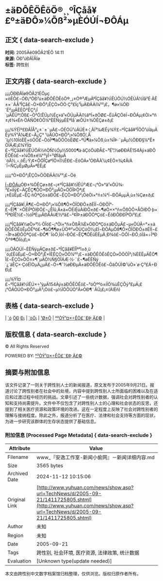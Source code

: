 # ±äÐÔÊÖÊõÖ®¸¸ºÎÇåå¥£º±äÐÔ»¼Õß²»µÈÓÚÍ¬ÐÔÁµ

## 正文 { data-search-exclude }


**时间:** 2005Äê09ÔÂ21ÈÕ 14:11  
**来源:** ÖÐ¹úÐÂÎÅÍø  
**标签:** 跨性别  

## 正文内容 { data-search-exclude }

¡¡¡¡ÖÐÐÂÍø9ÔÂ21ÈÕµç ×òÈÕ£¬ÓÐ¡°ÖÐ¹ú±äÐÔÊÖÊõÖ®¸¸¡±Ö®³ÆµÄºÎÇåå¥½ÌÊÚÔÚ½ÓÊÜÃ½Ìå²É·ÃÊ±×¨ÃÅ³ÎÇå£¬Ò×ÐÔ²¡ÊÇÒ»ÖÖ·Ç³£Íç¹ÌµÄÐÄÀí¼²²¡£，¶ø»¼ÓÐ´Ë²¡µÄÈËÒ²ÊÇ²¡Í´µÄÊÜº¦Õß£¬Ò²Ó¦ÊÜµ½Éç»á¹«ÖÚµÄÀí½âºÍ×ðÖØ£¬ËûÃÇÓëÍ¬ÐÔÁµ¡¢Òì×°ñ±¡¢¾«Éñ·ÖÁÑÖ¢ÒÔ¼°ÈËÑýµÈÈºÌå´æÔÚ±¾ÖÊÇø±ð¡£

¡¡¡¡¾ÝÉÏº£ÐÂÎÅ³¿±¨±¨µÀ£¬ÓÉÓÚ¹úÄÚÈ±·¦¸ÃÍ³¼ÆÊý¾Ý£¬ºÎÇåå¥²ÎÕÕ¹úÍâµÄÊý¾Ý¹À¼Æ£¬Ä¿Ç° ¹úÄÚÒ×ÐÔ²¡»¼ÕßÓ¦¸Ã´ïµ½10ÍòÈË×óÓÒ£¬ÒòÎª¶àÖÖÒòËØ£¬ºÜ¶à»¼Õß¸ù±¾ÎÞ·¨µÃµ½ÓÐÐ§¼°Ê±ÖÎÁÆ¡£¾ÝÏ¤£¬ºÎÇåå¥½ÌÊÚÖÁ½ñÒÑ½Óµ½5000¶à·âÇóÖúÐÅ£¬³É¹¦½øÐÐÁË154Àý±äÐÔÊÖÊõ£¬»¼Õß±é¼°³ýÎ÷²ØÍâµÄ´óÂ½¸÷¸öÊ¡·Ý¡¢×ÔÖÎÇøºÍÖ±Ï½ÊÐ£¬ÉõÖÁ»¹ÓÐÃÀ¹ú¡¢ÈÕ±¾¡¢ÂíÀ´Î÷ÑÇµÈµØµÄ»ªÈË¡£

¡¡¡¡¡°Ò×ÐÔ²¡ÊÇÒ»ÖÖÐÄÀí¼²²¡£¬Óë

[Í¬ÐÔÁµ](http://www.iask.com/n?k=Í¬ÐÔÁµ "Í¬ÐÔÁµ")ÓÐ±¾ÖÊÇø±ð£¬¡±ºÎÇåå¥½ÌÊÚ³Æ£¬¡°Ò»°ã¹«ÖÚ¾­³£»ìÏý£¬ÄÇÊÇ¶ÔÒ×ÐÔ²¡µÄÒ»ÖÖÎÞÖª¡£¡±ËûËµ£¬ÊÇ·ñÒªÇó±äÐÔ£¬ÊÇÒ×ÐÔ²¡ÓëÒì×°ñ±¼°Í¬ÐÔÁµµÄ¸ù±¾Çø±ð¡£

¡¡¡¡ºÎÇåå¥Í¸Â¶£¬Ò×ÐÔ²¡»¼Õß¶Ô×ÔÎÒÐÔ±ðÈÏÍ¬ÓÐÕÏ°­£¬ÈÏ¶¨×ÔÉíÎªÒìÐÔ£¬¿ÊÍû¸Ä±ä×ÔÉíÉúÀíÐÔ±ð£¬¶øÒ××°ñ±ÕßÒÔ×ÅÒìÐÔ·þ×°ÎªÐÎÊ½£¬½öÎªÈ¡µÃÐÄÀíÆ½ºâ£¬²¢ÎÞ±äÐÔÒªÇó£¬ÊôÐÔÐÐÎªÒì³£¡£

¡¡¡¡ºÎÇåå¥½øÒ»²½·ÖÎö£¬¡°Òì×°ñ±ÕßÅ¼È»ÓÐÒªÇó±äÐÔµÄ£¬µ«ÔÚÃ÷°×±äÐÔÊÖÊõÊµÖÊºó£¬¶àÔ¶¶ø±ÜÖ®²»ÔÙÇóÒ½¡£Í¬ÐÔÁµÕß¶Ô×ÔÎÒÐÔ±ðÈÏÍ¬£¬ÎÞ±äÐÔÒªÇó£¬ÐÔ¶¨ÏòÖ¸ÏòÍ¬ÐÔ£¬ÊÇ¶ÔËûÈËµÄ¸Ð¾õ£¬ÒÔÍ¬ÐÔ¸öÌå×÷ÎªÐÔ°®¶ÔÏó¡£¡±

¡¡¡¡ÖÁÓÚÍ¬ÈËÑýµÄÇø±ð£¬ºÎÇåå¥ÈÏÎª²î±ð¸ü´ó¡£ËûËµ£¬Ò×ÐÔ²¡Ê×ÏÈÊÇÒ»ÖÖ¼²²¡£¬±äÐÔÊÖÊõÊÇÒ»ÖÖÖÎ²¡¾ÈÈËµÄÊÖ¶Î£¬ÊÇÒ»ÖÖ±»¶¯µÄÒ½Ñ§ÖÎÁÆ·½·¨£¬¶øÈËÑý´¿´âÊÇ×·ÇóÉÌÒµÄ¿µÄ£¬Ö÷¶¯½øÐÐµÄ±äÐÔÊÖÊõ£¬ÕâÔÚÌ©¹úÒ»´ø·Ç³£Á÷ÐÐ¡£

¡¡¡¡¾ÝÏ¤£¬ºÎÇåå¥½ÌÊÚ×÷¹ýµÄ154Àý±äÐÔÊÖÊõ£¬³öÔººó±íÏÖ¾ùÊÇÕý³£µÄ¡£¡°ÖÁÓÚÒ×ÐÔ²¡µÄ²¡Òò£¬µ½ÏÖÔÚÒ²Ã»ÓÐ¶¨ÂÛ¡£¡±(ÀîÈñ)

## 表格 { data-search-exclude }
| [´ó](javascript:doZoom\(18\)) [ÖÐ](javascript:doZoom\(16\)) [Ð¡](javascript:doZoom\(12\)) | [´òÓ¡](javascript:print\(\)) | [¹Ø±Õ](javascript:window.close\(\)) | [°²ÒÝ¹¤×÷ÊÒ£¨ÐÞ¸Ä£©](http://sindy.jyzxw.net/ "µã»÷½øÈë°²ÒÝ¹¤×÷ÊÒÖ÷Õ¾£¡£¡£¡") |

## 版权信息 { data-search-exclude }
© All Rights Reserved

POWERED BY: [°²ÒÝ¹¤×÷ÊÒ£¨ÐÞ¸Ä£©](http://sindy.jyzxw.net/ "°²ÒÝ¹¤×÷ÊÒÐÞ¸ÄÓÚ11ÔÂ8ÈÕ-Èç¹ûÊ¹ÓÃ±¾ÐÞ¸Ä³ÌÐò£¬²»ÒªÈ¥µôÕâÐ©ËµÃ÷¡£")

## 摘要与附加信息

<!-- tcd_abstract -->
该文件记录了一则关于跨性别人士的新闻报道，原文发布于2005年9月21日。报道讨论了跨性别者在社会中的处境，内容中提到跨性别人士所面临的困难以及在适应和过渡过程中经历的挑战。文章引述了一些统计数据，强调社会对跨性别者的认知和支持尚需提升。文件中不仅包含了对跨性别人士的心理和社会状态的反思，还提到了相关医疗资源和政策环境的改进。这在一定程度上反映了社会对跨性别者的理解与接纳程度。除此之外，报道分析了在医疗、法律和社会支持等方面的现状，为进一步研究该群体的生存状态提供了基础信息。
<!-- tcd_abstract_end -->

### 附加信息 [Processed Page Metadata] { data-search-exclude }

| Attribute       | Value                                  |
|-----------------|----------------------------------------|
| Filename        | www_『安逸工作室-新闻小偷网』－新闻详细内容.md                             |
| Size            | 3565 bytes                           |
| Archived Date   | 2024-11-12 10:15:06                             |
| Original Link   | [http://www.yuhuan.com/news/show.asp?url=TechNews/d/2005-09-21/1411725805.shtml](http://www.yuhuan.com/news/show.asp?url=TechNews/d/2005-09-21/1411725805.shtml)                       |
| Author          | 未知                               |
| Region          | 未知                               |
| Date            | 2005-09-21                                 |
| Tags            | 跨性别, 社会环境, 医疗资源, 法律政策, 统计数据                                 |
| Evaluation            | [Unknown type(update needed)]                                 |
<!-- tcd_table_end -->

本文由跨性别中文数字档案馆归档整理，仅供浏览。版权归原作者所有。
